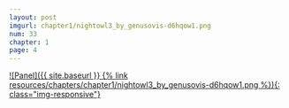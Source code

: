 ```yaml
---
layout: post
imgurl: chapter1/nightowl3_by_genusovis-d6hqow1.png
num: 33
chapter: 1
page: 4
---
```


[![Panel]({{ site.baseurl }} {% link resources/chapters/chapter1/nightowl3_by_genusovis-d6hqow1.png %}){: class="img-responsive"}]({{page.previous.url}}#panel)